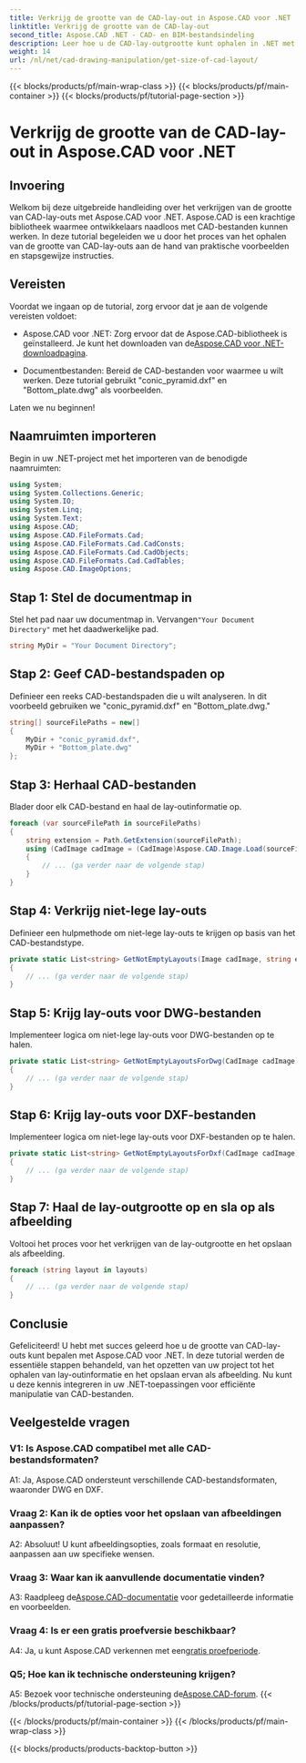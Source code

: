 ```yaml
---
title: Verkrijg de grootte van de CAD-lay-out in Aspose.CAD voor .NET
linktitle: Verkrijg de grootte van de CAD-lay-out
second_title: Aspose.CAD .NET - CAD- en BIM-bestandsindeling
description: Leer hoe u de CAD-lay-outgrootte kunt ophalen in .NET met behulp van Aspose.CAD. Volg onze stapsgewijze handleiding voor efficiënte manipulatie van CAD-bestanden.
weight: 14
url: /nl/net/cad-drawing-manipulation/get-size-of-cad-layout/
---
```


{{< blocks/products/pf/main-wrap-class >}}
{{< blocks/products/pf/main-container >}}
{{< blocks/products/pf/tutorial-page-section >}}

# Verkrijg de grootte van de CAD-lay-out in Aspose.CAD voor .NET

## Invoering

Welkom bij deze uitgebreide handleiding over het verkrijgen van de grootte van CAD-lay-outs met Aspose.CAD voor .NET. Aspose.CAD is een krachtige bibliotheek waarmee ontwikkelaars naadloos met CAD-bestanden kunnen werken. In deze tutorial begeleiden we u door het proces van het ophalen van de grootte van CAD-lay-outs aan de hand van praktische voorbeelden en stapsgewijze instructies.

## Vereisten

Voordat we ingaan op de tutorial, zorg ervoor dat je aan de volgende vereisten voldoet:

-  Aspose.CAD voor .NET: Zorg ervoor dat de Aspose.CAD-bibliotheek is geïnstalleerd. Je kunt het downloaden van de[Aspose.CAD voor .NET-downloadpagina](https://releases.aspose.com/cad/net/).

- Documentbestanden: Bereid de CAD-bestanden voor waarmee u wilt werken. Deze tutorial gebruikt "conic_pyramid.dxf" en "Bottom_plate.dwg" als voorbeelden.

Laten we nu beginnen!

## Naamruimten importeren

Begin in uw .NET-project met het importeren van de benodigde naamruimten:

```csharp
using System;
using System.Collections.Generic;
using System.IO;
using System.Linq;
using System.Text;
using Aspose.CAD;
using Aspose.CAD.FileFormats.Cad;
using Aspose.CAD.FileFormats.Cad.CadConsts;
using Aspose.CAD.FileFormats.Cad.CadObjects;
using Aspose.CAD.FileFormats.Cad.CadTables;
using Aspose.CAD.ImageOptions;
```

## Stap 1: Stel de documentmap in

 Stel het pad naar uw documentmap in. Vervangen`"Your Document Directory"` met het daadwerkelijke pad.

```csharp
string MyDir = "Your Document Directory";
```

## Stap 2: Geef CAD-bestandspaden op

Definieer een reeks CAD-bestandspaden die u wilt analyseren. In dit voorbeeld gebruiken we "conic_pyramid.dxf" en "Bottom_plate.dwg."

```csharp
string[] sourceFilePaths = new[]
{
    MyDir + "conic_pyramid.dxf",
    MyDir + "Bottom_plate.dwg"
};
```

## Stap 3: Herhaal CAD-bestanden

Blader door elk CAD-bestand en haal de lay-outinformatie op.

```csharp
foreach (var sourceFilePath in sourceFilePaths)
{
    string extension = Path.GetExtension(sourceFilePath);
    using (CadImage cadImage = (CadImage)Aspose.CAD.Image.Load(sourceFilePath))
    {
        // ... (ga verder naar de volgende stap)
    }
}
```

## Stap 4: Verkrijg niet-lege lay-outs

Definieer een hulpmethode om niet-lege lay-outs te krijgen op basis van het CAD-bestandstype.

```csharp
private static List<string> GetNotEmptyLayouts(Image cadImage, string extension)
{
    // ... (ga verder naar de volgende stap)
}
```

## Stap 5: Krijg lay-outs voor DWG-bestanden

Implementeer logica om niet-lege lay-outs voor DWG-bestanden op te halen.

```csharp
private static List<string> GetNotEmptyLayoutsForDwg(CadImage cadImage)
{
    // ... (ga verder naar de volgende stap)
}
```

## Stap 6: Krijg lay-outs voor DXF-bestanden

Implementeer logica om niet-lege lay-outs voor DXF-bestanden op te halen.

```csharp
private static List<string> GetNotEmptyLayoutsForDxf(CadImage cadImage)
{
    // ... (ga verder naar de volgende stap)
}
```

## Stap 7: Haal de lay-outgrootte op en sla op als afbeelding

Voltooi het proces voor het verkrijgen van de lay-outgrootte en het opslaan als afbeelding.

```csharp
foreach (string layout in layouts)
{
    // ... (ga verder naar de volgende stap)
}
```

## Conclusie

Gefeliciteerd! U hebt met succes geleerd hoe u de grootte van CAD-lay-outs kunt bepalen met Aspose.CAD voor .NET. In deze tutorial werden de essentiële stappen behandeld, van het opzetten van uw project tot het ophalen van lay-outinformatie en het opslaan ervan als afbeelding. Nu kunt u deze kennis integreren in uw .NET-toepassingen voor efficiënte manipulatie van CAD-bestanden.

## Veelgestelde vragen

### V1: Is Aspose.CAD compatibel met alle CAD-bestandsformaten?

A1: Ja, Aspose.CAD ondersteunt verschillende CAD-bestandsformaten, waaronder DWG en DXF.

### Vraag 2: Kan ik de opties voor het opslaan van afbeeldingen aanpassen?

A2: Absoluut! U kunt afbeeldingsopties, zoals formaat en resolutie, aanpassen aan uw specifieke wensen.

### Vraag 3: Waar kan ik aanvullende documentatie vinden?

 A3: Raadpleeg de[Aspose.CAD-documentatie](https://reference.aspose.com/cad/net/) voor gedetailleerde informatie en voorbeelden.

### Vraag 4: Is er een gratis proefversie beschikbaar?

 A4: Ja, u kunt Aspose.CAD verkennen met een[gratis proefperiode](https://releases.aspose.com/).

### Q5; Hoe kan ik technische ondersteuning krijgen?

 A5: Bezoek voor technische ondersteuning de[Aspose.CAD-forum](https://forum.aspose.com/c/cad/19).
{{< /blocks/products/pf/tutorial-page-section >}}

{{< /blocks/products/pf/main-container >}}
{{< /blocks/products/pf/main-wrap-class >}}

{{< blocks/products/products-backtop-button >}}
